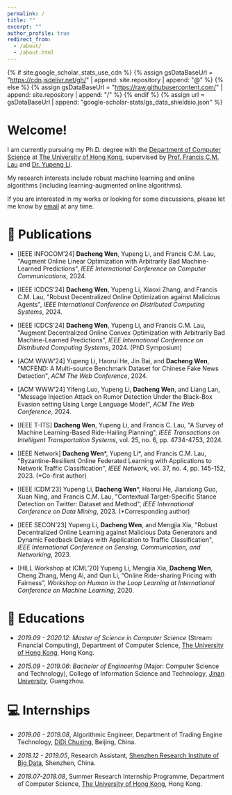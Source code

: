 ```yaml
---
permalink: /
title: ""
excerpt: ""
author_profile: true
redirect_from:
  - /about/
  - /about.html
---
```


{% if site.google_scholar_stats_use_cdn %}
{% assign gsDataBaseUrl = "https://cdn.jsdelivr.net/gh/" | append: site.repository | append: "@" %}
{% else %}
{% assign gsDataBaseUrl = "https://raw.githubusercontent.com/" | append: site.repository | append: "/" %}
{% endif %}
{% assign url = gsDataBaseUrl | append: "google-scholar-stats/gs_data_shieldsio.json" %}

<span class='anchor' id='about-me'></span>

# Welcome!

<!-- I received the M.S. degree and Bachelor degree in computer science from The University of Hong Kong and [Jinan University](https://english.jnu.edu.cn/), respectively. -->
I am currently pursuing my Ph.D. degree with the [Department of Computer Science](https://www.cs.hku.hk/) at [The University of Hong Kong](https://www.hku.hk/), supervised by [Prof. Francis C.M. Lau](https://www.cs.hku.hk/people/academic-staff/fcmlau) and [Dr. Yupeng Li](https://imd.hkbu.edu.hk/faculty-member/Dr-Yupeng-LI.html).

My research interests include robust machine learning and online algorithms (including learning-augmented online algorithms).

If you are interested in my works or looking for some discussions, please let me know by [email](mailto:wdacheng@connect.hku.hk) at any time.

# 📝 Publications

- [IEEE INFOCOM’24] **Dacheng Wen**, Yupeng Li, and Francis C.M. Lau, "Augment Online Linear Optimization with Arbitrarily Bad Machine-Learned Predictions", <em>IEEE International Conference on Computer Communications</em>, 2024.

- [IEEE ICDCS'24] **Dacheng Wen**, Yupeng Li, Xiaoxi Zhang, and Francis C.M. Lau, "Robust Decentralized Online Optimization against Malicious Agents", <em>IEEE International Conference on Distributed Computing Systems</em>, 2024.

- [IEEE ICDCS'24] **Dacheng Wen**, Yupeng Li, and Francis C.M. Lau, "Augment Decentralized Online Convex Optimization with Arbitrarily Bad Machine-Learned Predictions", <em>IEEE International Conference on Distributed Computing Systems</em>, 2024. (PhD Symposium)

- [ACM WWW’24] Yupeng Li, Haorui He, Jin Bai, and **Dacheng Wen**, "MCFEND: A Multi-source Benchmark Dataset for Chinese Fake News Detection", <em>ACM The Web Conference</em>, 2024.

- [ACM WWW’24] Yifeng Luo, Yupeng Li, **Dacheng Wen**, and Liang Lan, "Message Injection Attack on Rumor Detection Under the Black-Box Evasion setting Using Large Language Model", <em>ACM The Web Conference</em>, 2024.

- [IEEE T-ITS] **Dacheng Wen**, Yupeng Li, and Francis C. Lau, "A Survey of Machine Learning-Based Ride-Hailing Planning", <em>IEEE Transactions on Intelligent Transportation Systems</em>, vol. 25, no. 6, pp. 4734-4753, 2024.

- [IEEE Network] **Dacheng Wen**\*, Yupeng Li\*, and Francis C.M. Lau, "Byzantine-Resilient Online Federated Learning with Applications to Network Traffic Classification", <em>IEEE Network</em>, vol. 37, no. 4, pp. 145-152, 2023. (*Co-first author)

- [IEEE ICDM’23] Yupeng Li, **Dacheng Wen**\*, Haorui He, Jianxiong Guo, Xuan Ning, and Francis C.M. Lau, "Contextual Target-Specific Stance Detection on Twitter: Dataset and Method", <em>IEEE International Conference on Data Mining</em>, 2023. (*Corresponding author)

- [IEEE SECON’23] Yupeng Li, **Dacheng Wen**, and Mengjia Xia, "Robust Decentralized Online Learning against Malicious Data Generators and Dynamic Feedback Delays with Application to Traffic Classification", <em>IEEE International Conference on Sensing, Communication, and Networking</em>, 2023.

- [HILL Workshop at ICML’20] Yupeng Li, Mengjia Xia, **Dacheng Wen**, Cheng Zhang, Meng Ai, and Qun Li, “Online Ride-sharing Pricing with Fairness”, <em>Workshop on Human in the Loop Learning at International Conference on Machine Learning</em>, 2020.

# 📖 Educations
- *2019.09 - 2020.12*: <em>Master of Science in Computer Science</em> (Stream: Financial Computing), Department of Computer Science, [The University of Hong Kong](https://www.hku.hk/), Hong Kong.

- *2015.09 - 2019.06*: <em>Bachelor of Engineering</em> (Major: Computer Science and Technology), College of Information Science and Technology, [Jinan University](https://www.jnu.edu.cn/), Guangzhou.

# 💻 Internships
- *2019.06 - 2019.08*, Algorithmic Engineer, Department of Trading Engine Technology, [DiDi Chuxing](https://www.didiglobal.com/), Beijing, China.

- *2018.12 - 2019.05*, Research Assistant, [Shenzhen Research Institute of Big Data](http://sribd.cn/), Shenzhen, China.

- *2018.07-2018.08*, Summer Research Internship Programme, Department of Computer Science, [The University of Hong Kong](https://www.hku.hk/), Hong Kong.